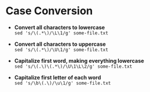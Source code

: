 # Case Conversion

- __Convert all characters to lowercase__  
	`sed 's/\(.*\)/\L\1/g' some-file.txt`

- __Convert all characters to uppercase__  
 	`sed 's/\(.*\)/\U\1/g' some-file.txt`

- __Capitalize first word, making everything lowercase__  
	`sed 's/\(.\)\(.*\)/\U\1\L\2/g' some-file.txt`
	
- __Capitalize first letter of each word__  
 	`sed 's/\b\(.\)/\u\1/g' some-file.txt`


